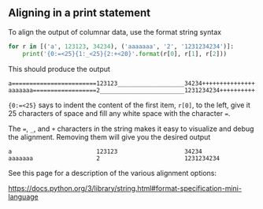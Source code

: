 
## Aligning  in a print statement

To align the output of columnar data, use the format string syntax

```python
for r in [('a', 123123, 34234), ('aaaaaaa', '2', '1231234234')]:
    print('{0:=<25}{1:_<25}{2:+<20}'.format(r[0], r[1], r[2]))
```
This should produce the output

```
a========================123123___________________34234+++++++++++++++
aaaaaaa==================2________________________1231234234++++++++++
```

`{0:=<25}` says to indent the content of the first item, `r[0]`, to the left, give it 25 characters of space and fill any white space with the character `=`.

The `=`, `_`, and `+` characters in the string makes it easy to visualize and debug the alignment. Removing them will give you the desired output

```
a                        123123                   34234
aaaaaaa                  2                        1231234234
```

See this page for a description of the various alignment options:

https://docs.python.org/3/library/string.html#format-specification-mini-language
